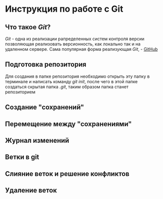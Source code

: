 # Инструкция по работе с Git

## Что такое *Git*?
*Git* - одна из реализации рапределенных систем контроля версии позволяющая реализовать версионность, как локально так и на удаленном сервере. Сама популярная форма реализующая *Git*, - [GitHub](https://github.com/)

## Подготовка репозитория
Для создания в папке репозитория необходимо открыть эту папку в терминале и написать команду *git init*, после чего в этой папке создаться скрытая папка *.git*, таким образом папка станет репозиторием
## Создание "сохранений"

## Перемещение между "сохранениями"

## Журнал изменений 

## Ветки в git

## Слияние веток и решение конфликтов 

## Удаление веток